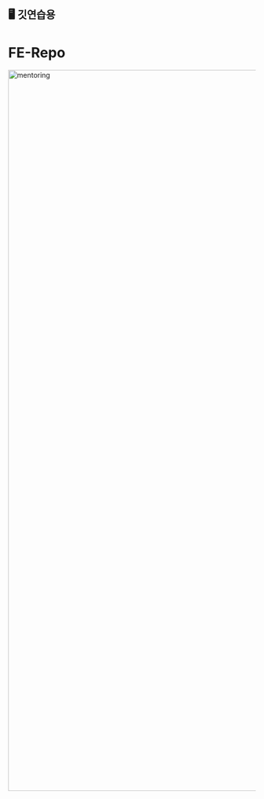 ## 🖥️  깃연습용
# FE-Repo

<img width="1470" alt=mentoring image src="https://github.com/user-attachments/assets/48fb20df-bb87-4b19-b1f2-b291a090952f">
